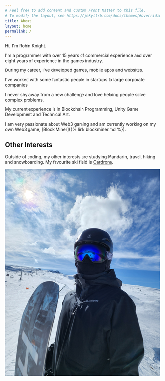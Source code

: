 ```yaml
---
# Feel free to add content and custom Front Matter to this file.
# To modify the layout, see https://jekyllrb.com/docs/themes/#overriding-theme-defaults
title: About
layout: home
permalink: /
---
```


Hi, I'm Rohin Knight.

I'm a programmer with over 15 years of commercial experience and over eight years of experience in the games industry.

During my career, I've developed games, mobile apps and websites.

I've worked with some fantastic people in startups to large corporate companies.

I never shy away from a new challenge and love helping people solve complex problems.

My current experience is in Blockchain Programming, Unity Game Development and Technical Art.

I am very passionate about Web3 gaming and am currently working on my own Web3 game, [Block Miner]({% link blockminer.md %}).

## Other Interests

Outside of coding, my other interests are studying Mandarin, travel, hiking and snowboarding. My favourite ski field is [Cardrona](https://www.cardrona.com/).
<br />

![Rohin Knight at Cardrona Ski Field](/assets/rohin-snowboard.jpg)